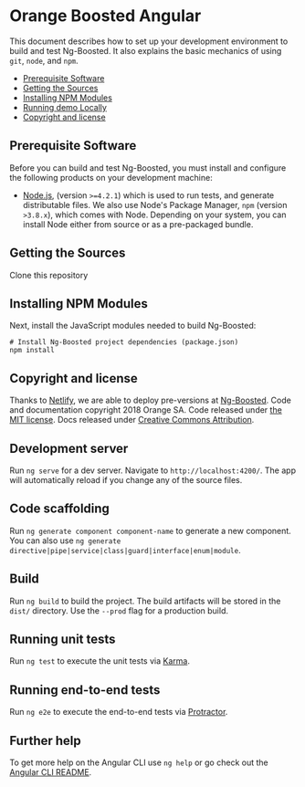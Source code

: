 # Orange Boosted Angular

This document describes how to set up your development environment to build and test Ng-Boosted.
It also explains the basic mechanics of using `git`, `node`, and `npm`.

* [Prerequisite Software](#prerequisite-software)
* [Getting the Sources](#getting-the-sources)
* [Installing NPM Modules](#installing-npm-modules)
* [Running demo Locally](#running-demo-locally)
* [Copyright and license](#copyright-and-license)

## Prerequisite Software

Before you can build and test Ng-Boosted, you must install and configure the
following products on your development machine:

* [Node.js](http://nodejs.org), (version `>=4.2.1`) which is used to run tests, and generate distributable files. We also use Node's Package Manager, `npm`
  (version `>3.8.x`), which comes with Node. Depending on your system, you can install Node either from
  source or as a pre-packaged bundle.

## Getting the Sources

Clone this repository


## Installing NPM Modules

Next, install the JavaScript modules needed to build Ng-Boosted:

```shell
# Install Ng-Boosted project dependencies (package.json)
npm install
```

## Copyright and license

Thanks to [Netlify](https://www.netlify.com/), we are able to deploy pre-versions at [Ng-Boosted](https://ng-boosted.netlify.com).
Code and documentation copyright 2018 Orange SA. Code released under [the MIT license](LICENSE). Docs released under [Creative Commons Attribution](docs/LICENSE).


## Development server

Run `ng serve` for a dev server. Navigate to `http://localhost:4200/`. The app will automatically reload if you change any of the source files.

## Code scaffolding

Run `ng generate component component-name` to generate a new component. You can also use `ng generate directive|pipe|service|class|guard|interface|enum|module`.

## Build

Run `ng build` to build the project. The build artifacts will be stored in the `dist/` directory. Use the `--prod` flag for a production build.

## Running unit tests

Run `ng test` to execute the unit tests via [Karma](https://karma-runner.github.io).

## Running end-to-end tests

Run `ng e2e` to execute the end-to-end tests via [Protractor](http://www.protractortest.org/).

## Further help

To get more help on the Angular CLI use `ng help` or go check out the [Angular CLI README](https://github.com/angular/angular-cli/blob/master/README.md).
